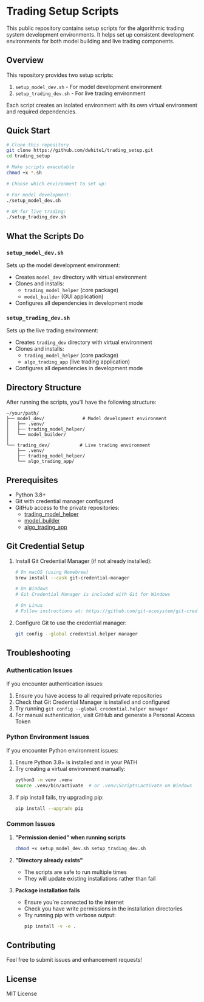 # Trading Setup Scripts

This public repository contains setup scripts for the algorithmic trading system development environments. It helps set up consistent development environments for both model building and live trading components.

## Overview

This repository provides two setup scripts:
1. `setup_model_dev.sh` - For model development environment
2. `setup_trading_dev.sh` - For live trading environment

Each script creates an isolated environment with its own virtual environment and required dependencies.

## Quick Start

```bash
# Clone this repository
git clone https://github.com/dwhite1/trading_setup.git
cd trading_setup

# Make scripts executable
chmod +x *.sh

# Choose which environment to set up:

# For model development:
./setup_model_dev.sh

# OR for live trading:
./setup_trading_dev.sh
```

## What the Scripts Do

### `setup_model_dev.sh`
Sets up the model development environment:
- Creates `model_dev` directory with virtual environment
- Clones and installs:
  - `trading_model_helper` (core package)
  - `model_builder` (GUI application)
- Configures all dependencies in development mode

### `setup_trading_dev.sh`
Sets up the live trading environment:
- Creates `trading_dev` directory with virtual environment
- Clones and installs:
  - `trading_model_helper` (core package)
  - `algo_trading_app` (live trading application)
- Configures all dependencies in development mode

## Directory Structure

After running the scripts, you'll have the following structure:

```
~/your/path/
├── model_dev/              # Model development environment
│   ├── .venv/
│   ├── trading_model_helper/
│   └── model_builder/
│
└── trading_dev/           # Live trading environment
    ├── .venv/
    ├── trading_model_helper/
    └── algo_trading_app/
```

## Prerequisites

- Python 3.8+
- Git with credential manager configured
- GitHub access to the private repositories:
  - [trading_model_helper](https://github.com/dwhite1/trading_model_helper)
  - [model_builder](https://github.com/dwhite1/model_builder)
  - [algo_trading_app](https://github.com/dwhite1/algo_trading_app)

## Git Credential Setup

1. Install Git Credential Manager (if not already installed):
   ```bash
   # On macOS (using Homebrew)
   brew install --cask git-credential-manager

   # On Windows
   # Git Credential Manager is included with Git for Windows

   # On Linux
   # Follow instructions at: https://github.com/git-ecosystem/git-credential-manager/blob/release/docs/install.md
   ```

2. Configure Git to use the credential manager:
   ```bash
   git config --global credential.helper manager
   ```

## Troubleshooting

### Authentication Issues
If you encounter authentication issues:
1. Ensure you have access to all required private repositories
2. Check that Git Credential Manager is installed and configured
3. Try running `git config --global credential.helper manager`
4. For manual authentication, visit GitHub and generate a Personal Access Token

### Python Environment Issues
If you encounter Python environment issues:
1. Ensure Python 3.8+ is installed and in your PATH
2. Try creating a virtual environment manually:
   ```bash
   python3 -m venv .venv
   source .venv/bin/activate  # or .venv\Scripts\activate on Windows
   ```
3. If pip install fails, try upgrading pip:
   ```bash
   pip install --upgrade pip
   ```

### Common Issues

1. **"Permission denied" when running scripts**
   ```bash
   chmod +x setup_model_dev.sh setup_trading_dev.sh
   ```

2. **"Directory already exists"**
   - The scripts are safe to run multiple times
   - They will update existing installations rather than fail

3. **Package installation fails**
   - Ensure you're connected to the internet
   - Check you have write permissions in the installation directories
   - Try running pip with verbose output:
     ```bash
     pip install -v -e .
     ```

## Contributing

Feel free to submit issues and enhancement requests!

## License

MIT License 